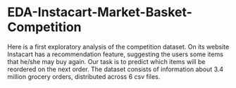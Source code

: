 # EDA-Instacart-Market-Basket-Competition
Here is a first exploratory analysis of the competition dataset. On its website Instacart has a recommendation feature, suggesting the users some items that he/she may buy again. Our task is to predict which items will be reordered on the next order.  The dataset consists of information about 3.4 million grocery orders, distributed across 6 csv files.
